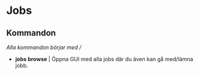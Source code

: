 # Jobs

## Kommandon
*Alla kommandon börjar med /*
- **jobs browse** | Öppna GUI med alla jobs där du även kan gå med/lämna jobb.